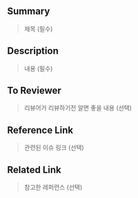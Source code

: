 ## Summary

> 제목 (필수)

## Description

> 내용 (필수)

## To Reviewer

> 리뷰어가 리뷰하기전 알면 좋을 내용 (선택)

## Reference Link

> 관련된 이슈 링크 (선택)

## Related Link

> 참고한 레퍼런스 (선택)
